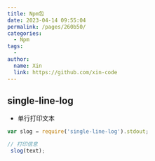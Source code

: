 ```yaml
---
title: Npm包
date: 2023-04-14 09:55:04
permalink: /pages/260b50/
categories:
  - Npm
tags:
  - 
author: 
  name: Xin
  link: https://github.com/xin-code
---
```




## single-line-log

- 单行打印文本

```javascript
var slog = require('single-line-log').stdout;

// 打印信息
 slog(text);
```

